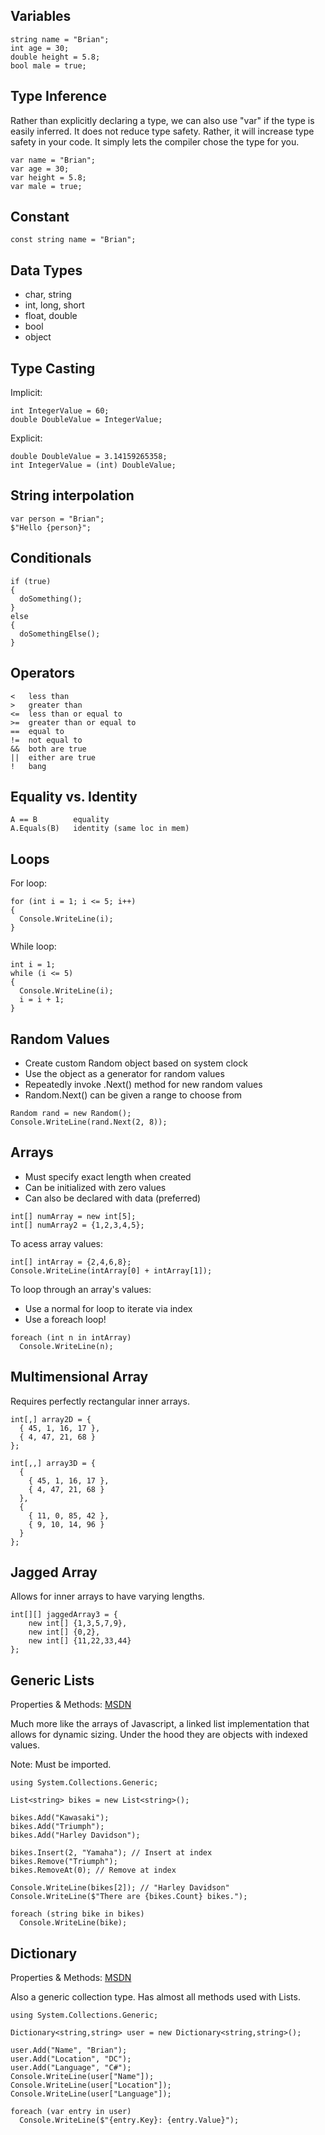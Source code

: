 ## Variables

```
string name = "Brian";
int age = 30;
double height = 5.8;
bool male = true;
```

## Type Inference

Rather than explicitly declaring a type, we can also use "var" if the type is easily inferred. It does not reduce type safety. Rather, it will increase type safety in your code. It simply lets the compiler chose the type for you.

```
var name = "Brian";
var age = 30;
var height = 5.8;
var male = true;
```

## Constant

```
const string name = "Brian";
```

## Data Types

* char, string
* int, long, short
* float, double
* bool
* object

## Type Casting

Implicit:

```
int IntegerValue = 60;
double DoubleValue = IntegerValue;
```

Explicit:

```
double DoubleValue = 3.14159265358;
int IntegerValue = (int) DoubleValue;
```

## String interpolation

```
var person = "Brian";
$"Hello {person}";
```

## Conditionals

```
if (true)
{
  doSomething();
}
else
{
  doSomethingElse();
}
```

## Operators

```
<   less than
>   greater than
<=  less than or equal to
>=  greater than or equal to
==  equal to
!=  not equal to
&&  both are true
||  either are true
!   bang
```

## Equality vs. Identity

```
A == B        equality
A.Equals(B)   identity (same loc in mem)
```

## Loops

For loop:

```
for (int i = 1; i <= 5; i++)
{
  Console.WriteLine(i);
}
```

While loop:

```
int i = 1;
while (i <= 5)
{
  Console.WriteLine(i);
  i = i + 1;
}
```

## Random Values

* Create custom Random object based on system clock
* Use the object as a generator for random values
* Repeatedly invoke .Next() method for new random values
* Random.Next() can be given a range to choose from

```
Random rand = new Random();
Console.WriteLine(rand.Next(2, 8));
```

## Arrays

* Must specify exact length when created
* Can be initialized with zero values
* Can also be declared with data (preferred)

```
int[] numArray = new int[5];
int[] numArray2 = {1,2,3,4,5};
```

To acess array values:

```
int[] intArray = {2,4,6,8};
Console.WriteLine(intArray[0] + intArray[1]);
```

To loop through an array's values:

* Use a normal for loop to iterate via index
* Use a foreach loop!

```
foreach (int n in intArray)
  Console.WriteLine(n);
```

## Multimensional Array

Requires perfectly rectangular inner arrays.

```
int[,] array2D = {
  { 45, 1, 16, 17 },
  { 4, 47, 21, 68 }
};

int[,,] array3D = {
  {
    { 45, 1, 16, 17 },
    { 4, 47, 21, 68 }
  },
  {
    { 11, 0, 85, 42 },
    { 9, 10, 14, 96 }
  }
};
```

## Jagged Array

Allows for inner arrays to have varying lengths.

```
int[][] jaggedArray3 = {
    new int[] {1,3,5,7,9},
    new int[] {0,2},
    new int[] {11,22,33,44}
};
```

## Generic Lists

Properties & Methods: [MSDN](<https://msdn.microsoft.com/en-us/library/6sh2ey19(v=vs.110).aspx>)

Much more like the arrays of Javascript, a linked list implementation that allows for dynamic sizing. Under the hood they are objects with indexed values.

Note: Must be imported.

```
using System.Collections.Generic;

List<string> bikes = new List<string>();

bikes.Add("Kawasaki");
bikes.Add("Triumph");
bikes.Add("Harley Davidson");

bikes.Insert(2, "Yamaha"); // Insert at index
bikes.Remove("Triumph");
bikes.RemoveAt(0); // Remove at index

Console.WriteLine(bikes[2]); // "Harley Davidson"
Console.WriteLine($"There are {bikes.Count} bikes.");

foreach (string bike in bikes)
  Console.WriteLine(bike);
```

## Dictionary

Properties & Methods: [MSDN](<https://msdn.microsoft.com/en-us/library/xfhwa508(v=vs.110).aspx>)

Also a generic collection type. Has almost all methods used with Lists.

```
using System.Collections.Generic;

Dictionary<string,string> user = new Dictionary<string,string>();

user.Add("Name", "Brian");
user.Add("Location", "DC");
user.Add("Language", "C#");
Console.WriteLine(user["Name"]);
Console.WriteLine(user["Location"]);
Console.WriteLine(user["Language"]);

foreach (var entry in user)
  Console.WriteLine($"{entry.Key}: {entry.Value}");
```
